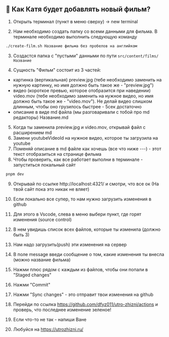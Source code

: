 ## 👀 Как Катя будет добавлять новый фильм?

1. Открыть терминал (пункт в меню сверху) -> new terminal

2. Нам необходимо создать папку со всеми данными для фильма. В терминале необходимо выполнить следующую команду

```sh
./create-film.sh Название фильма без пробелов на английком
```

3. Создастся папка с "пустыми" данными по пути `src/content/films/Название`

4. Сущность "Фильм" состоит из 3 частей:

- картинка (вертикальная) preview.jpg (тебе необходимо заменить на нужную картинку, но имя должно быть такое же - "preview.jpg")
- видео (короткое превью, которое отобразится при наведении) video.mov (тебе необходимо заменить на нужное видео, но имя должно быть такое же - "video.mov"). Не делай видео слишком длинным, чтобы оно грузилось быстрее - 5сек достаточно
- описание в виде md файла (мы разговаривали с тобой про md редакторы) Название.md

5. Когда ты заменила preview.jpg и video.mov, открывай файл c расширением md
6. Замени youtubeVideoId на нужное видео, которое ты загрузила на youtube
7. Поменяй описание в md файле как хочешь (все что ниже ---) - этот текст отобразиться на странице фильма
8. Чтобы проверить, как все работает выполни в терминале - запуститься локальный сайт

```sh
pnpm dev
```

9. Открывай по ссылке http://localhost:4321/ и смотри, что все ок (На твой сайт пока это никак не вляет)

10. Если локально все супер, то нам нужно загрузить изменения в github

11. Для этого в Vscode, слева в меню выбери пункт, где горят изменения (source control)

12. В нем увидишь список всех файлов, которые ты изменила (должно быть 3)

13. Нам надо загрузить(push) эти изменения на сервер

14. В поле message введи сообщение о том, какие изменения ты внесла (можно название фильма)

15. Нажми плюс рядом с каждым из файлов, чтобы они попали в "Staged changes"

16. Нажми "Commit"

17. Нажми "Sync changes" - это отправит твои изменения на github

18. Перейди по ссылка https://github.com/dfyz011/utro-zhizni/actions и проверь, что последнее изменение зеленое!

19. Если что-то не так - напиши Ване

20. Любуйся на https://utrozhizni.ru/
